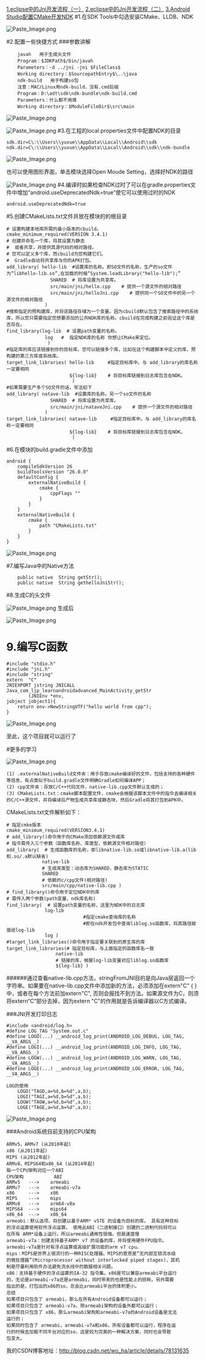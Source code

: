  [1.eclipse中的Jni开发流程（一）](http://blog.csdn.net/wo_ha/article/details/53687903)
 [2.eclipse中的Jni开发流程（二）](http://blog.csdn.net/wo_ha/article/details/53715936)
  [3.Android Studio配置CMake开发NDK](http://blog.csdn.net/wo_ha/article/details/78131635)
#1.在SDK Tools中勾选安装CMake、LLDB、NDK

![Paste_Image.png](http://upload-images.jianshu.io/upload_images/4143664-e9531961f5c65186.png?imageMogr2/auto-orient/strip%7CimageView2/2/w/1240)

#2.配置一些快捷方式
###参数讲解
```
    javah   用于生成头文件
    Program：$JDKPath$/bin/javah
    Parameters：-d ../jni -jni $FileClass$
    Working directory：$SourcepathEntry$\..\java
    ndk-build   用于构建so包
    注意：MAC/Linux用ndk-build，没有.cmd后缀
    Program：D:\adt\sdk\ndk-bundle\ndk-build.cmd
    Parameters：什么都不用填
    Working directory：$ModuleFileDir$\src\main
```

![Paste_Image.png](http://upload-images.jianshu.io/upload_images/4143664-5a1438d28dbe723c.png?imageMogr2/auto-orient/strip%7CimageView2/2/w/1240)

![Paste_Image.png](http://upload-images.jianshu.io/upload_images/4143664-2a6c6bcc5c069069.png?imageMogr2/auto-orient/strip%7CimageView2/2/w/1240)
#3.在工程的local.properties文件中配置NDK的目录
```
sdk.dir=C\:\\Users\\yuxue\\AppData\\Local\\Android\\sdk
ndk.dir=C\:\\Users\\yuxue\\AppData\\Local\\Android\\sdk\\ndk-bundle
```

![Paste_Image.png](http://upload-images.jianshu.io/upload_images/4143664-15b2ce962dd442aa.png?imageMogr2/auto-orient/strip%7CimageView2/2/w/1240)

也可以使用图形界面，单击模块选择Open Moude Setting，选择好NDK的路径

![Paste_Image.png](http://upload-images.jianshu.io/upload_images/4143664-f57aac9b51c62945.png?imageMogr2/auto-orient/strip%7CimageView2/2/w/1240)
#4.编译时如果检查NDK过时了可以在gradle.properties文件中增加“android.useDeprecatedNdk=true”使它可以使用过时的NDK
```
android.useDeprecatedNdk=true
```
#5.创建CMakeLists.txt文件并放在模块的的根目录
```
# 设置构建本地库所需的最小版本的cbuild。
cmake_minimum_required(VERSION 3.4.1)
# 创建并命名一个库，将其设置为静态
#  或者共享，并提供其源代码的相对路径。
# 您可以定义多个库，而cbuild为您构建它们。
#  Gradle自动将共享库与你的APK打包。
add_library( hello-lib  #设置库的名称。即SO文件的名称，生产的so文件为“libhello-lib.so”,在加载的时候“System.loadLibrary("hello-lib");”
                SHARED  # 将库设置为共享库。
                src/main/jni/hello.cpp    # 提供一个源文件的相对路径
                src/main/jni/helloJni.cpp    # 提供同一个SO文件中的另一个源文件的相对路径
              )
#搜索指定的预构建库，并将该路径存储为一个变量。因为cbuild默认包含了搜索路径中的系统库，所以您只需要指定您想要添加的公共NDK库的名称。cbuild在完成构建之前验证这个库是否存在。
find_library(log-lib  # 设置path变量的名称。
              log   #  指定NDK库的名称 你想让CMake来定位。
               )
#指定库的库应该链接到你的目标库。您可以链接多个库，比如在这个构建脚本中定义的库、预构建的第三方库或系统库。
target_link_libraries( hello-lib     #指定目标库中。与 add_library的库名称一定要相同
                       ${log-lib}    # 将目标库链接到日志库包含在NDK。
                        )
#如果需要生产多个SO文件的话，写法如下
add_library( natave-lib  #设置库的名称。另一个so文件的名称
                SHARED  # 将库设置为共享库。
                src/main/jni/nataveJni.cpp    # 提供一个源文件的相对路径
              )
target_link_libraries( natave-lib     #指定目标库中。与 add_library的库名称一定要相同
                       ${log-lib}    # 将目标库链接到日志库包含在NDK。
                        )
```
#6.在模块的build.gradle文件中添加
```
android {
    compileSdkVersion 26
    buildToolsVersion "26.0.0"
    defaultConfig {
        externalNativeBuild {
            cmake {
                cppFlags ""
            }
        }
    }
    externalNativeBuild {
        cmake {
            path "CMakeLists.txt"
        }
    }
}
```

![Paste_Image.png](http://upload-images.jianshu.io/upload_images/4143664-630ad87d7a0c9440.png?imageMogr2/auto-orient/strip%7CimageView2/2/w/1240)

#7.编写Java中的Native方法
```
    public native  String getStr();
    public native  String gethelloJniStr();
```
 #8.生成C的头文件

![Paste_Image.png](http://upload-images.jianshu.io/upload_images/4143664-82edca6bbcdda37c.png?imageMogr2/auto-orient/strip%7CimageView2/2/w/1240)
 生成后

![Paste_Image.png](http://upload-images.jianshu.io/upload_images/4143664-be6f2c0e939d8996.png?imageMogr2/auto-orient/strip%7CimageView2/2/w/1240)
# 9.编写C函数
```
#include "stdio.h"
#include "jni.h"
#include "string"
extern  "C"
JNIEXPORT jstring JNICALL Java_com_ljp_learnandroidadvanced_MainActivity_getStr
        (JNIEnv *env,
jobject jobject1){
    return env->NewStringUTF("hello world from cpp");
}
```

![Paste_Image.png](http://upload-images.jianshu.io/upload_images/4143664-431666dd67d04c1f.png?imageMogr2/auto-orient/strip%7CimageView2/2/w/1240)

 至此，这个项目就可以运行了

#更多的学习

![Paste_Image.png](http://upload-images.jianshu.io/upload_images/4143664-72bdd9f8f072b8d8.png?imageMogr2/auto-orient/strip%7CimageView2/2/w/1240)
```
(1) .externalNativeBuild文件夹：用于存放cmake编译好的文件，包括支持的各种硬件等信息，有点类似于build.gradle文件明确Gradle如何编译APP；
(2) cpp文件夹：存放C/C++代码文件，native-lib.cpp文件默认生成的；
(3) CMakeLists.txt：cmake脚本配置文件，cmake会根据该脚本文件中的指令去编译相关的C/C++源文件，并将编译后产物生成共享库或静态块，然后Gradle将其打包到APK中。
```
CMakeLists.txt文件解析如下：
```
# 指定cmke版本
cmake_minimum_required(VERSION3.4.1)
# add_library()命令用于向CMake添加依赖源文件或库
# 指令需传入三个参数（函数库名称、库类型、依赖源文件相对路径）
add_library(  # 生成函数库的名称，即libnative-lib.so或libnative-lib.a(lib和.so/.a默认缺省)
             native-lib
             # 生成库类型：动态库为SHARED，静态库为STATIC
             SHARED
             # 依赖的c/cpp文件(相对路径)
             src/main/cpp/native-lib.cpp )
# find_library()命令用于定位NDK中的库
# 需传入两个参数(path变量、ndk库名称)
find_library(  # 设置path变量的名称，这里为NDK中的日志库
              log-lib
                            #指定cmake查询库的名称
                            #即在ndk开发包中查询liblog.so函数库，将其路径赋值给log-lib
              log )
#target_link_libraries()命令用于指定要关联到的原生库的库
target_link_libraries(# 指定目标库，与上面指定的函数库名一致
                  native-lib
                  # 链接的库，根据log-lib变量对应liblog.so函数库
                  ${log-lib} )
```
######通过查看native-lib.cpp方法，stringFromJNI目的是向Java层返回一个字符串。如果要在native-lib.cpp文件中添加新的方法，必须添加在extern"C" { } 中，或者在每个方法前加extern"C", 否则会报找不到方法。如果源文件为C，则须将extern“C”部分去掉，因为extern "C"的作用就是告诉编译器以C方式编译。

###JNI开发打印日志
```
#include <android/log.h>
#define LOG_TAG "System.out.c"
#define LOGD(...) __android_log_print(ANDROID_LOG_DEBUG, LOG_TAG, __VA_ARGS__)
#define LOGI(...) __android_log_print(ANDROID_LOG_INFO, LOG_TAG, __VA_ARGS__)
#define LOGW(...) __android_log_print(ANDROID_LOG_WARN, LOG_TAG, __VA_ARGS__)
#define LOGE(...) __android_log_print(ANDROID_LOG_ERROR, LOG_TAG, __VA_ARGS__)

LOG的使用
    LOGD("TAGD,a=%d,b=%d",a,b);
    LOGI("TAGI,a=%d,b=%d",a,b);
    LOGW("TAGW,a=%d,b=%d",a,b);
    LOGE("TAGE,a=%d,b=%d",a,b);
```

![Paste_Image.png](http://upload-images.jianshu.io/upload_images/4143664-652ac51a570a032d.png?imageMogr2/auto-orient/strip%7CimageView2/2/w/1240)

###Android系统目前支持的CPU架构
```
ARMv5，ARMv7 (从2010年起)
x86 (从2011年起)
MIPS (从2012年起)
ARMv8，MIPS64和x86_64 (从2014年起)
每一个CPU架构对应一个ABI
CPU架构           ABI
ARMv5   --->    armeabi
ARMv7   --->    armeabi-v7a
x86     --->    x86
MIPS    --->    mips
ARMv8   --->    arm64-v8a
MIPS64  --->    mips64
x86_64  --->    x86_64
armeabi：默认选项，将创建以基于ARM* v5TE 的设备为目标的库。 具有这种目标
的浮点运算使用软件浮点运算。 使用此ABI（二进制接口）创建的二进制代码将可以
在所有 ARM*设备上运行。所以armeabi通用性很强。但是速度慢
armeabi-v7a：创建支持基于ARM* v7 的设备的库，并将使用硬件FPU指令。
armeabi-v7a是针对有浮点运算或高级扩展功能的arm v7 cpu。
mips：MIPS是世界上很流行的一种RISC处理器。MIPS的意思是“无内部互锁流水级
的微处理器”(Microprocessor without interlocked piped stages)，其机
制是尽量利用软件办法避免流水线中的数据相关问题。
x86：支持基于硬件的浮点运算的IA-32 指令集。x86是可以兼容armeabi平台运行
的，无论是armeabi-v7a还是armeabi，同时带来的也是性能上的损耗，另外需要
指出的是，打包出的x86的so，总会比armeabi平台的体积更小。
总结
如果项目只包含了 armeabi，那么在所有Android设备都可以运行；
如果项目只包含了 armeabi-v7a，除armeabi架构的设备外都可以运行；
如果项目只包含了 x86，那么armeabi架构和armeabi-v7a的Android设备是无法
运行的；
如果同时包含了 armeabi，armeabi-v7a和x86，所有设备都可以运行，程序在运
行的时候去加载不同平台对应的so，这是较为完美的一种解决方案，同时也会导致
包变大。
```
我的CSDN博客地址：http://blog.csdn.net/wo_ha/article/details/78131635